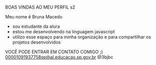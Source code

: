 BOAS VINDAS AO MEU PERFIL s2

Meu nome é Bruna Macedo
- sou estudante da alura
- estou me desenvolvendo na linguagem javascript
- utilizo esse espaço para minha organização e para compartilhar os projetos desenvolvidos

VOCÊ PODE ENTRAR EM CONTATO COMIGO ;)
00001091937758sp@al.educacao.sp.gov.br
@3bjbc

